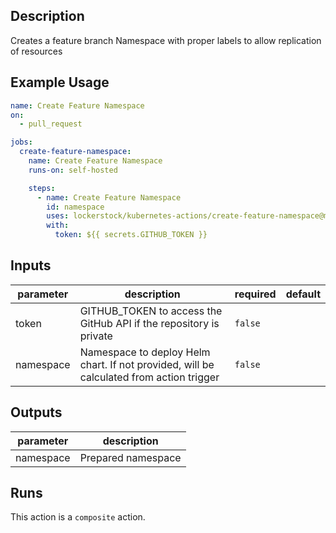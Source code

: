 <!-- action-docs-description -->
## Description

Creates a feature branch Namespace with proper labels to allow replication of resources


<!-- action-docs-description -->

## Example Usage

```yaml
name: Create Feature Namespace
on:
  - pull_request

jobs:
  create-feature-namespace:
    name: Create Feature Namespace
    runs-on: self-hosted

    steps:
      - name: Create Feature Namespace
        id: namespace
        uses: lockerstock/kubernetes-actions/create-feature-namespace@main
        with:
          token: ${{ secrets.GITHUB_TOKEN }}
```

<!-- action-docs-inputs -->
## Inputs

| parameter | description | required | default |
| - | - | - | - |
| token | GITHUB_TOKEN to access the GitHub API if the repository is private | `false` |  |
| namespace | Namespace to deploy Helm chart. If not provided, will be calculated from action trigger | `false` |  |



<!-- action-docs-inputs -->

<!-- action-docs-outputs -->
## Outputs

| parameter | description |
| - | - |
| namespace | Prepared namespace |



<!-- action-docs-outputs -->

<!-- action-docs-runs -->
## Runs

This action is a `composite` action.


<!-- action-docs-runs -->
